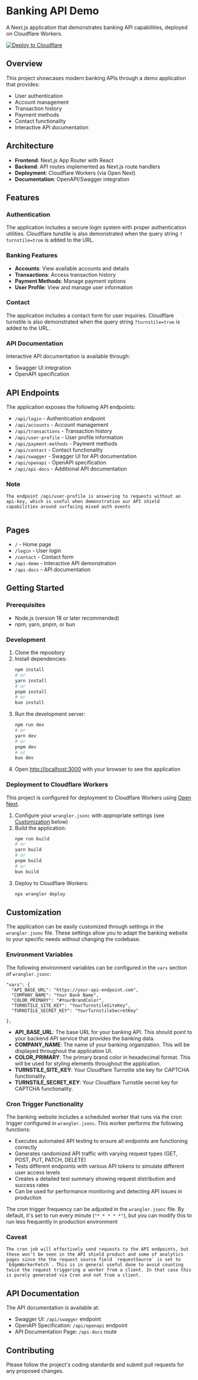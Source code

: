 # Banking API Demo

A Next.js application that demonstrates banking API capabilities, deployed on Cloudflare Workers.

[![Deploy to Cloudflare](https://deploy.workers.cloudflare.com/button)](https://deploy.workers.cloudflare.com/?url=https%3A%2F%2Fgithub.com%2Fnouvellonsteph%2Fbanking-simulation)


## Overview

This project showcases modern banking APIs through a demo application that provides:

- User authentication
- Account management
- Transaction history
- Payment methods
- Contact functionality
- Interactive API documentation

## Architecture

- **Frontend**: Next.js App Router with React
- **Backend**: API routes implemented as Next.js route handlers
- **Deployment**: Cloudflare Workers (via Open Next)
- **Documentation**: OpenAPI/Swagger integration

## Features

### Authentication
The application includes a secure login system with proper authentication utilities. Cloudflare tunstile is also demonstrated when the query string `?turnstile=true` is added to the URL.

### Banking Features
- **Accounts**: View available accounts and details
- **Transactions**: Access transaction history 
- **Payment Methods**: Manage payment options
- **User Profile**: View and manage user information

### Contact

The application includes a contact form for user inquiries. Cloudflare turnstile is also demonstrated when the query string `?turnstile=true` is added to the URL.

### API Documentation
Interactive API documentation is available through:
- Swagger UI integration
- OpenAPI specification

## API Endpoints

The application exposes the following API endpoints:

- `/api/login` - Authentication endpoint
- `/api/accounts` - Account management
- `/api/transactions` - Transaction history
- `/api/user-profile` - User profile information
- `/api/payment-methods` - Payment methods
- `/api/contact` - Contact functionality
- `/api/swagger` - Swagger UI for API documentation
- `/api/openapi` - OpenAPI specification
- `/api/api-docs` - Additional API documentation

### Note

```
The endpoint /api/user-profile is answering to requests without an api-key, which is useful when demonstration our API shield capabilities around surfacing mixed auth events


```

## Pages

- `/` - Home page
- `/login` - User login
- `/contact` - Contact form
- `/api-demo` - Interactive API demonstration
- `/api-docs` - API documentation

## Getting Started

### Prerequisites

- Node.js (version 18 or later recommended)
- npm, yarn, pnpm, or bun

### Development

1. Clone the repository
2. Install dependencies:
   ```bash
   npm install
   # or
   yarn install
   # or
   pnpm install
   # or
   bun install
   ```
3. Run the development server:
   ```bash
   npm run dev
   # or
   yarn dev
   # or
   pnpm dev
   # or
   bun dev
   ```
4. Open [http://localhost:3000](http://localhost:3000) with your browser to see the application

### Deployment to Cloudflare Workers

This project is configured for deployment to Cloudflare Workers using [Open Next](https://github.com/cloudflare/next-on-pages).

1. Configure your `wrangler.jsonc` with appropriate settings (see [Customization](#customization) below)
2. Build the application:
   ```bash
   npm run build
   # or
   yarn build
   # or
   pnpm build
   # or
   bun build
   ```
3. Deploy to Cloudflare Workers:
   ```bash
   npx wrangler deploy
   ```

## Customization

The application can be easily customized through settings in the `wrangler.jsonc` file. These settings allow you to adapt the banking website to your specific needs without changing the codebase.

### Environment Variables

The following environment variables can be configured in the `vars` section of `wrangler.jsonc`:

```jsonc
"vars": { 
  "API_BASE_URL": "https://your-api-endpoint.com",
  "COMPANY_NAME": "Your Bank Name",
  "COLOR_PRIMARY": "#YourBrandColor",
  "TURNSTILE_SITE_KEY": "YourTurnstileSiteKey",
  "TURNSTILE_SECRET_KEY": "YourTurnstileSecretKey"

},
```

- **API_BASE_URL**: The base URL for your banking API. This should point to your backend API service that provides the banking data.
- **COMPANY_NAME**: The name of your banking organization. This will be displayed throughout the application UI.
- **COLOR_PRIMARY**: The primary brand color in hexadecimal format. This will be used for styling elements throughout the application.
- **TURNSTILE_SITE_KEY**: Your Cloudflare Turnstile site key for CAPTCHA functionality.
- **TURNSTILE_SECRET_KEY**: Your Cloudflare Turnstile secret key for CAPTCHA functionality.

### Cron Trigger Functionality

The banking website includes a scheduled worker that runs via the cron trigger configured in `wrangler.jsonc`. This worker performs the following functions:

- Executes automated API testing to ensure all endpoints are functioning correctly
- Generates randomized API traffic with varying request types (GET, POST, PUT, PATCH, DELETE)
- Tests different endpoints with various API tokens to simulate different user access levels
- Creates a detailed test summary showing request distribution and success rates
- Can be used for performance monitoring and detecting API issues in production

The cron trigger frequency can be adjusted in the `wrangler.jsonc` file. By default, it's set to run every minute (`"* * * * *"`), but you can modify this to run less frequently in production environment

### Caveat
```
The cron job will effectively send requests to the API endpoints, but these won't be seen in the API shield product and some of analytics pages since the the request source field `requestSource` is set to `EdgeWorkerFetch`. This is in general useful done to avoid counting twice the request triggering a worker from a client. In that case this is purely generated via Cron and not from a client. 
```

## API Documentation

The API documentation is available at:
- Swagger UI: `/api/swagger` endpoint
- OpenAPI Specification: `/api/openapi` endpoint
- API Documentation Page: `/api-docs` route

## Contributing

Please follow the project's coding standards and submit pull requests for any proposed changes.
